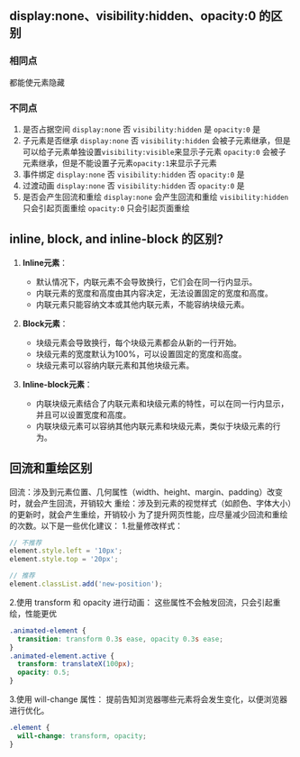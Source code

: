 ## display:none、visibility:hidden、opacity:0 的区别

### 相同点
都能使元素隐藏

### 不同点
1. 是否占据空间
`display:none` 否
`visibility:hidden` 是
`opacity:0` 是
2. 子元素是否继承
`display:none` 否
`visibility:hidden` 会被子元素继承，但是可以给子元素单独设置`visibility:visible`来显示子元素
`opacity:0` 会被子元素继承，但是不能设置子元素`opacity:1`来显示子元素
3. 事件绑定
`display:none` 否
`visibility:hidden` 否
`opacity:0` 是
4. 过渡动画
`display:none` 否
`visibility:hidden` 否
`opacity:0` 是
5. 是否会产生回流和重绘
`display:none` 会产生回流和重绘
`visibility:hidden` 只会引起页面重绘
`opacity:0` 只会引起页面重绘

## inline, block, and inline-block 的区别?
1. **Inline元素**： 
   - 默认情况下，内联元素不会导致换行，它们会在同一行内显示。 
   - 内联元素的宽度和高度由其内容决定，无法设置固定的宽度和高度。 
   - 内联元素只能容纳文本或其他内联元素，不能容纳块级元素。 
 
2. **Block元素**： 
   - 块级元素会导致换行，每个块级元素都会从新的一行开始。 
   - 块级元素的宽度默认为100%，可以设置固定的宽度和高度。 
   - 块级元素可以容纳内联元素和其他块级元素。 
 
3. **Inline-block元素**： 
   - 内联块级元素结合了内联元素和块级元素的特性，可以在同一行内显示，并且可以设置宽度和高度。 
   - 内联块级元素可以容纳其他内联元素和块级元素，类似于块级元素的行为。  

## 回流和重绘区别
回流：涉及到元素位置、几何属性（width、height、margin、padding）改变时，就会产生回流，开销较大
重绘：涉及到元素的视觉样式（如颜色、字体大小）的更新时，就会产生重绘，开销较小
为了提升网页性能，应尽量减少回流和重绘的次数。以下是一些优化建议：
1.​批量修改样式：
```js
// 不推荐
element.style.left = '10px';
element.style.top = '20px';

// 推荐
element.classList.add('new-position');
```

2.使用 transform 和 opacity 进行动画：
这些属性不会触发回流，只会引起重绘，性能更优
```css
.animated-element {
  transition: transform 0.3s ease, opacity 0.3s ease;
}
.animated-element.active {
  transform: translateX(100px);
  opacity: 0.5;
}
```

3.使用 will-change 属性：
提前告知浏览器哪些元素将会发生变化，以便浏览器进行优化。
```css
.element {
  will-change: transform, opacity;
}
```
